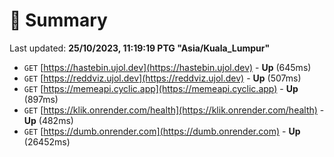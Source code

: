 # 📖 Summary
Last updated: **25/10/2023, 11:19:19 PTG "Asia/Kuala_Lumpur"**

- `GET` [https://hastebin.ujol.dev](https://hastebin.ujol.dev) - **Up** (645ms)
- `GET` [https://reddviz.ujol.dev](https://reddviz.ujol.dev) - **Up** (507ms)
- `GET` [https://memeapi.cyclic.app](https://memeapi.cyclic.app) - **Up** (897ms)
- `GET` [https://klik.onrender.com/health](https://klik.onrender.com/health) - **Up** (482ms)
- `GET` [https://dumb.onrender.com](https://dumb.onrender.com) - **Up** (26452ms)
